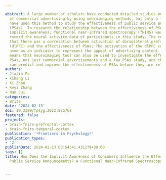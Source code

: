 ---
abstract: A large number of scholars have conducted detailed studies on the effectiveness
  of commercial advertising by using neuroimaging methods, but only a few scholars
  have used this method to study the effectiveness of public service announcements
  (PSAs). To research the relationship between the effectiveness of PSAs and the audience’s
  implicit awareness, functional near-infrared spectroscopy (fNIRS) was employed to
  record the neural activity data of participants in this study. The results showed
  that there was a correlation between activation of dorsolateral prefrontal cortex
  (dlPFC) and the effectiveness of PSAs; The activation of the dlPFC could also be
  used as an indicator to represent the appeal of advertising content. The results
  means that neuroimaging tool can also be used to investigate the effectiveness of
  PSAs, not just commercial advertisements and a few PSAs study, and that neural activity
  can predict and improve the effectiveness of PSAs before they are released.
authors:
- Jialin Fu
- Xihang Li
- Xi Zhao
- Keyi Zhang
- Nan Cui
categories:
- Brite
date: '2024-02-13'
doi: 10.3389/fpsyg.2022.825768
featured: false
projects:
- brain-fnirs-prefrontal-cortex
- brain-fnirs-temporal-cortex
publication: '*Frontiers in Psychology*'
publication_types:
- '2'
publishDate: 2024-02-13 08:54:41.431279+00:00
tags: []
title: How Does the Implicit Awareness of Consumers Influence the Effectiveness of
  Public Service Announcements? A Functional Near-Infrared Spectroscopy Study

---
